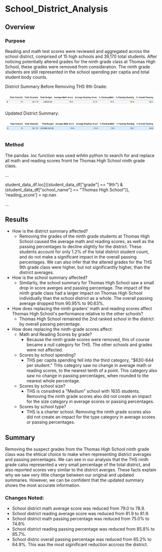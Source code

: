 # School_District_Analysis

## Overview

### Purpose

Reading and math test scores were reviewed and aggregated across the school district, comprised of 15 high schools and 39,170 total students. After noticing potentially altered grades for the ninth grade class at Thomas High School, these grades were removed from consideration. The ninth grade students are still represented in the school spending per captia and total student body counts.

  District Summary Before Removing THS 9th Grade:
  
  ![Original_District_Summary](https://github.com/hkoivisto/School_District_Analysis/blob/master/Resources/Original_District_Summary.png)
  
  Updated District Summary:
  
  ![Updated_District_Summary](https://github.com/hkoivisto/School_District_Analysis/blob/master/Resources/Updated_District_Summary.png)
  
### Method

 The pandas .loc function was used wihtin python to search for and replace all math and reading scores fromt he Thomas High School ninth grade class.

  ...

  student_data_df.loc[((student_data_df["grade"] == "9th") & (student_data_df["school_name"] == "Thomas High School")), 'reading_score'] = np.nan

  ...


## Results
  - How is the district summary affected?
     - Removing the grades of the ninth grade students at Thomas High School caused the average math and reading scores, as well as the passing percentages to decline slightly for the district. These students account for only 1.2% of the total district student count, and do not make a significant impact in the overall passing percentages. We can also infer that the altered grades for the THS 9th grade class were higher, but not significantlly higher, than the district averages.
  - How is the school summary affected?
     - Similarliy, the school summary for Thomas High School saw a small drop in score averges and passing percentage. The impact of the ninth grade class had a larger impact on Thomas High School individually than the school district as a whole. The overall passing average dropped from 90.95% to 90.63%.
  - How does replacing the ninth graders' math and reading scores affect Thomas High School's performance relative to the other schools?
     - Thomas High School remained the 2nd ranked school in the district by overall passing percentage.
  - How does replacing the ninth-grade scores affect:
    - Math and Reading Scores by grade?
       - Because the ninth grade scores were removed, this of course became a null category for THS. The other schools and grades were not affected.
    - Scores by school spending?
       - THS per capita spending fell into the third category, "$630-644 per student." THis category saw no change in average math or reading scores, to the nearest tenth of a point. This category also saw no change in passing percentages, when rounded to the nearest whole percentage.
    - Scores by school size?
       - THS is considred a "Medium" school with 1635 students. Removing the ninth grade scores also did not create an impact for the size category in average scores or passing percentages.
    - Scores by school type?
       - THS is a charter school. Removing the ninth grade scores also did not create an impact for the type category in average scores or passing percentages.
 
## Summary

Removing the suspect grades from the Thomas High School ninth grade class was the ehtical choice to make when representing district averages and passing percentages. We can see in our analysis that the THS ninth grade calss represented a very small percentage of the total district, and also reported scores very similar to the district averges. These facts explain why we saw very little change between our original and updated summaries. However, we can be confident that the updated summary shows the most accurate information.

### Changes Noted:

   - School district math average score was reduced from 79.0 to 78.9.
   - School district reading average score was reduced from 81.9 to 81.9.
   - School district math passing percentage was reduced from 75.0% to 74.8%
   - School district reading passing percentage was reduced from 85.8% to 85.7%.
   - School distric overall passing percentage was reduced from 65.2% to 64.9%. This was the most siginificant reduction accross the district.
